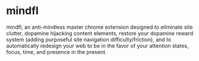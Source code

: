 # mindfl
mindfl, an anti-mindless master chrome extension designed to eliminate site clutter, dopamine hijacking content elements, restore your dopamine reward system (adding purposeful site navigation difficulty/friction), and to automatically redesign your web to be in the favor of your attention states, focus, time, and presence in the present.
